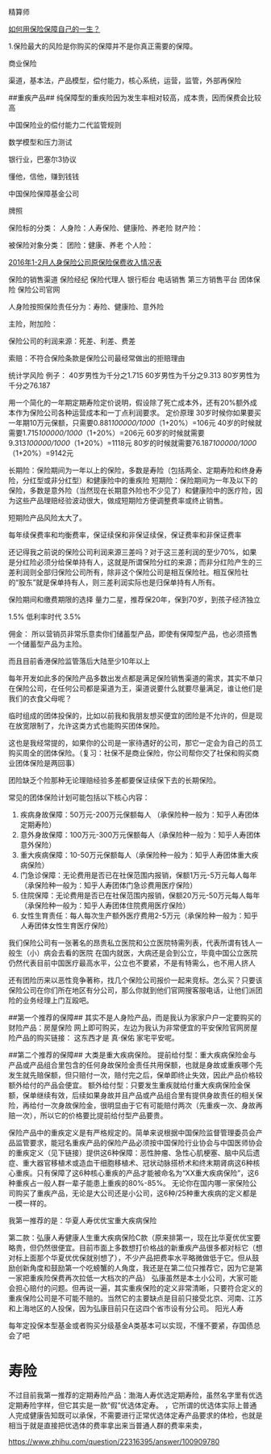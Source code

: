 精算师


[如何用保险保障自己的一生？](https://www.zhihu.com/question/22316395)


1.保险最大的风险是你购买的保障并不是你真正需要的保障。


商业保险

渠道，基本法，产品模型，偿付能力，核心系统，运营，监管，外部再保险


##重疾产品##
纯保障型的重疾险因为发生率相对较高，成本贵，因而保费会比较高



中国保险业的偿付能力二代监管规则

数学模型和压力测试

银行业，巴塞尔3协议

懂他，信他，赚到钱钱




中国保险保障基金公司



牌照




保险标的分类：
人身险：人寿保险、健康险、养老险
财产险：

被保险对象分类：
团险：健康、养老
个人险：


[2016年1-2月人身保险公司原保险保费收入情况表](http://www.circ.gov.cn/web/site0/tab5179/info4024086.htm)



保险的销售渠道
保险经纪
保险代理人
银行柜台
电话销售
第三方销售平台
团体保险
保险公司官网


人身险按照保险责任分为：寿险、健康险、意外险

主险，附加险：


保险公司的利润来源：死差、利差、费差

索赔：不符合保险条款是保险公司最经常做出的拒赔理由


统计学风险
例子：
40岁男性为千分之1.715
60岁男性为千分之9.313
80岁男性为千分之76.187


用一个简化的一年期定期寿险定价说明，假设除了死亡成本外，还有20%额外成本作为保险公司各种运营成本和一丁点利润要求。
定价原理
30岁时候你如果要买一年期10万元保额，只需要0.881*100000/1000*（1+20%）=106元
40岁的时候就需要1.715*100000/1000*（1+20%）=206元
60岁的时候就需要9.313*100000/1000*（1+20%）=1118元
80岁的时候就需要76.187*100000/1000*（1+20%）=9142元



长期险：保险期间为一年以上的保险，多数是寿险（包括两全、定期寿险和终身寿险，分红型或非分红型）和健康险中的重疾险
短期险：保险期间为一年及以下的保险，多数是意外险（当然现在长期意外险也不少见了）和健康险中的医疗险，因为这些产品理赔经验波动很大，做成短期险方便调整费率或终止销售。

短期险产品风险太大了。


每年续保费率和均衡费率，保证续保和非保证续保，保证费率和非保证费率

还记得我之前说的保险公司利润来源三差吗？对于这三差利润的至少70%，如果是分红险必须分给保单持有人，这就是所谓保险分红的来源；而非分红险产生的三差利润则全部归保险公司所有，除非这个保险公司是相互保险社。相互保险社的“股东”就是保单持有人，则三差利润实际也是归保单持有人所有。

保险期间和缴费期限的选择
量力二星，推荐保20年，保到70岁，到孩子经济独立


1.5% 低利率时代
3.5%

佣金：
所以营销员非常乐意卖你们储蓄型产品，即使有保障型产品，也必须搭售一个储蓄型产品为主险。

而且目前香港保险监管落后大陆至少10年以上

每年开发如此多的保险产品多数出发点都是满足保险销售渠道的需求，其实不单只在保险公司，在任何公司都是渠道为王，渠道说要什么就要尽量满足，谁让他们是我们的衣食父母呢？


临时组成的团体投保的，比如以前我和我朋友想买便宜的团险是不允许的，但是现在放宽限制了，允许这类方式也能购买团体保险。

这也是我经常提的，如果你的公司是一家待遇好的公司，那它一定会为自己的员工购买周全的团体保险。（复习：社保不是商业保险，你公司帮你交了社保和购买商业团体保险是两回事）

团险缺乏个险那种无论理赔经验多差都要保证续保下去的长期保险。

常见的团体保险计划可能包括以下核心内容：
1. 疾病身故保障：50万元-200万元保额每人 （承保险种一般为：知乎人寿团体定期寿险）
2. 意外身故保障：100万元-300万元保额每人（承保险种一般为：知乎人寿团体意外保险）
3. 重大疾病保障：10-50万元保额每人（承保险种一般为：知乎人寿团体重大疾病保险）
4. 门急诊保障：无论费用是否已在社保范围内报销，保额1万元-5万元每人每年（承保险种一般为：知乎人寿团体门急诊费用医疗保险）
5. 住院保障：无论费用是否已在社保范围内报销，保额20万元-50万元每人每年（承保险种一般为：知乎人寿团体住院费用医疗保险）
6. 女性生育责任：每人每次生产额外医疗费用2-5万元（承保险种一般为：知乎人寿团体女性生育医疗保险）


我们保险公司有一张著名的昂贵私立医院和公立医院特需列表，代表所谓有钱人一般生（小）病会去看的医院
在国内就医，大病还是会到公立，毕竟中国公立医院仍然代表目前中国医疗最高水平，公立也不要紧，不是有特需么，也不用人挤人

还有团险历来以恶性竞争著称，找几个保险公司报价一起来竞标。怎么买？只要该保险公司在你们所在地区有分公司，那么你就到他们官网搜客服电话，让他们派团险的业务经理上门互殴吧。


##第一个推荐的保障##
其实不是人身险产品，而是我认为家家户户一定要购买的财险产品：房屋保险
网上即可购买，左边为我认为非常便宜的平安保险官网房屋险产品的购买链接：
这东西才是 真·保佑 家宅平安呢。


##第二个推荐的保障##
大类是重大疾病保险。
提前给付型：重大疾病保险金与产品或产品组合里包含的任何身故保险金责任共用保额，也就是身故或重疾哪个先发生就先赔保额，但只赔付一次，赔付完之后，保单即终止失效，因此产品价格较额外给付的产品会便宜。
额外给付型：只要发生重疾就给付重大疾病保险金保额，保单继续有效，后续如果身故并且产品或产品组合里有提供身故责任的相关保险，再给付一次身故保险金，很明显由于它有可能赔付两次（先重疾一次、身故再赔一次），所以它的价格要比提前给付型产品要贵。


保险产品中的重疾定义是有严格规定的。简单来说根据中国保险监督管理委员会产品监管要求，能冠名重疾产品的保险产品必须按中国保险行业协会与中国医师协会的重疾定义（见下链接）提供这6种保障：恶性肿瘤、急性心肌梗塞、脑中风后遗症、重大器官移植术或造血干细胞移植术、冠状动脉搭桥术和终末期肾病这6种核心重疾。只有保障了这6种核心重疾的产品才能被命名为“XX重大疾病保险”，这6种重疾占一般人群一辈子能患上重疾的80%-85%。
无论你在国内哪一家保险公司购买了重疾产品，无论是大公司还是小公司，这6种/25种重大疾病的定义都是一模一样的。

我第一推荐的是：华夏人寿优优宝重大疾病保险

第二款：弘康人寿健康人生重大疾病保险C款（原来排第一，现在比华夏优优宝要略贵，但仍然很便宜。目前市面上多数想打价格战的新重疾产品很多都对标它（想对标上面那个华夏优优保就别想了），不少产品把费率水平略微做低于它。但从鼓励创新角度和鼓励第一个吃螃蟹的人角度，我还是在第二位只推荐它，因为它是第一家把重疾险保费再次拉低一大档次的产品）
弘康虽然是本土小公司，大家可能会担心赔付的问题。但再说一遍，其实重疾保险的定义非常清晰，只要符合定义的重疾保险公司是不可能不赔的。当然它的主要缺点是目前只接受北京、河南、江苏和上海地区的人投保，因为弘康目前只在这四个省市设有分公司。
阳光人寿

每年定投保本型基金或者购买分级基金A类基本可以实现，不懂不要紧，存国债总会了吧


# 寿险 #
不过目前我第一推荐的定期寿险产品：渤海人寿优选定期寿险，虽然名字里有优选定期寿险字样，但它其实是一款“假”优选体定寿。
，它所谓的优选体实际上普通人完成健康告知既可以承保，不需要进行正常优选体定寿产品要求的体检，也就是相当于就是直接把优选体的费率拿出来当普通人群的费率来卖，


https://www.zhihu.com/question/22316395/answer/100909780




































































